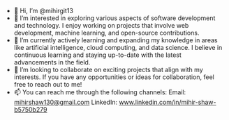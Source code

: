 - 👋 Hi, I’m @mihirgit13
- 👀 I’m interested in exploring various aspects of software development and technology. I enjoy working on projects that involve web development, machine learning, and open-source contributions.
- 🌱 I’m currently actively learning and expanding my knowledge in areas like artificial intelligence, cloud computing, and data science. I believe in continuous learning and staying up-to-date with the latest advancements in the field.
- 💞️ I’m looking to collaborate on exciting projects that align with my interests. If you have any opportunities or ideas for collaboration, feel free to reach out to me!
- 📫 You can reach me through the following channels:
Email: mihirshaw130@gmail.com 
LinkedIn: www.linkedin.com/in/mihir-shaw-b5750b279

<!---
mihirgit13/mihirgit13 is a ✨ special ✨ repository because its `README.md` (this file) appears on your GitHub profile.
You can click the Preview link to take a look at your changes.
--->
